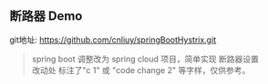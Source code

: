 ## 断路器 Demo

 git地址: https://github.com/cnliuy/springBootHystrix.git  
 
>  spring boot 调整改为  spring cloud 项目，简单实现 断路器设置  
>     改动处 标注了"c 1" 或  "code change 2" 等字样，仅供参考。  
